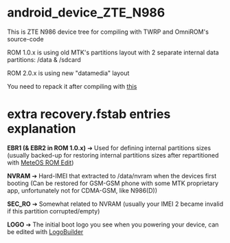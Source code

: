 android_device_ZTE_N986
=======================
This is ZTE N986 device tree for compiling with TWRP and OmniROM's source-code

ROM 1.0.x is using old MTK's partitions layout with 2 separate internal data partitions: /data & /sdcard

ROM 2.0.x is using new "datamedia" layout

You need to repack it after compiling with [this](https://github.com/bgcngm/mtk-tools)


extra recovery.fstab entries explanation
========================================
**EBR1 (& EBR2 in ROM 1.0.x)** ➔ Used for defining internal partitions sizes (usually backed-up for restoring internal partitions sizes after repartitioned with [MeteOS ROM Edit](https://docs.google.com/file/d/0B_zS9FTBJz8qX0FsRFVNZzFHZ1k))

**NVRAM** ➔ Hard-IMEI that extracted to /data/nvram when the devices first booting (Can be restored for GSM-GSM phone with some MTK proprietary app, unfortunately not for CDMA-GSM, like N986(D))

**SEC_RO** ➔ Somewhat related to NVRAM (usually your IMEI 2 became invalid if this partition corrupted/empty)

**LOGO** ➔ The initial boot logo you see when you powering your device, can be edited with [LogoBuilder](https://sites.google.com/site/kadanutilities/home/logobuilder-en)
